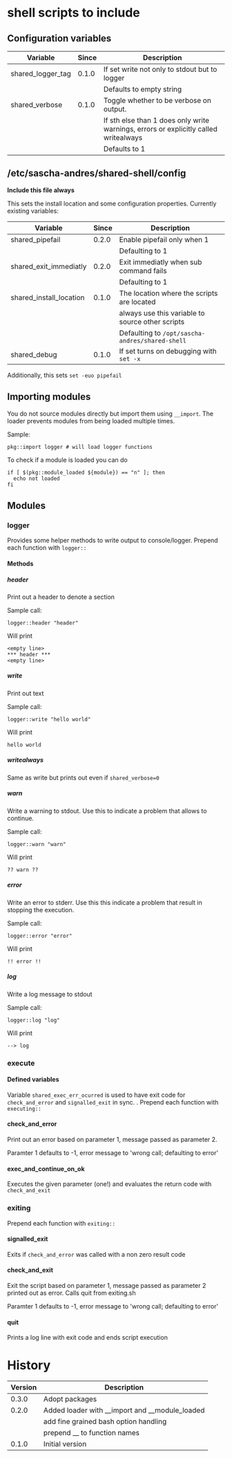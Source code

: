 # shell scripts to include

## Configuration variables

|Variable|Since|Description|
|---|---|---|
|shared_logger_tag|0.1.0|If set write not only to stdout but to logger|
|||Defaults to empty string|
|shared_verbose|0.1.0|Toggle whether to be verbose on output.|
|||If sth else than 1 does only write warnings, errors or explicitly called writealways|
|||Defaults to 1|

## /etc/sascha-andres/shared-shell/config

__Include this file always__

This sets the install location and some configuration properties. Currently existing variables:

|Variable|Since|Description|
|---|---|---|
|shared_pipefail|0.2.0|Enable pipefail only when 1|
|||Defaulting to 1|
|shared_exit_immediatly|0.2.0|Exit immediatly when sub command fails|
|||Defaulting to 1|
|shared_install_location|0.1.0|The location where the scripts are located|
|||always use this variable to source other scripts|
|||Defaulting to `/opt/sascha-andres/shared-shell`|
|shared_debug|0.1.0|If set turns on debugging with `set -x`

Additionally, this sets `set -euo pipefail`

## Importing modules

You do not source modules directly but import them using `__import`. The loader prevents modules from being loaded multiple times.

Sample:

    pkg::import logger # will load logger functions

To check if a module is loaded you can do

    if [ $(pkg::module_loaded ${module}) == "n" ]; then
      echo not loaded
    fi

## Modules

### logger

Provides some helper methods to write output to console/logger. Prepend each function with `logger::`

#### Methods

##### header

Print out a header to denote a section

Sample call:

    logger::header "header"
    
Will print

    <empty line>
    *** header ***
    <empty line>

##### write

Print out text

Sample call:

    logger::write "hello world"

Will print

	hello world

##### writealways

Same as write but prints out even if `shared_verbose=0`

##### warn

Write a warning to stdout. Use this to indicate a problem that allows to continue.

Sample call:

    logger::warn "warn"
    
Will print

	?? warn ??

##### error

Write an error to stderr. Use this this indicate a problem that result in stopping the execution.

Sample call:

    logger::error "error"
    
Will print

	!! error !!

##### log

Write a log message to stdout

Sample call:

    logger::log "log"

Will print

    --> log

### execute

#### Defined variables

Variable `shared_exec_err_ocurred` is used to have exit code for `check_and_error` and `signalled_exit` in sync. . Prepend each function with `executing::`

#### check_and_error

Print out an error based on parameter 1, message passed as parameter 2.

Paramter 1 defaults to -1, error message to 'wrong call; defaulting to error'

#### exec_and_continue_on_ok

Executes the given parameter (one!) and evaluates the return code with `check_and_exit`

### exiting

Prepend each function with `exiting::`

#### signalled_exit

Exits if `check_and_error` was called with a non zero result code

#### check_and_exit

Exit the script based on parameter 1, message passed as parameter 2 printed out as error. Calls quit from exiting.sh

Paramter 1 defaults to -1, error message to 'wrong call; defaulting to error'

#### quit

Prints a log line with exit code and ends script execution

# History

|Version|Description|
|---|---|
|0.3.0|Adopt packages|
|0.2.0|Added loader with __import and __module_loaded|
||add fine grained bash option handling|
||prepend __ to function names|
|0.1.0|Initial version|
